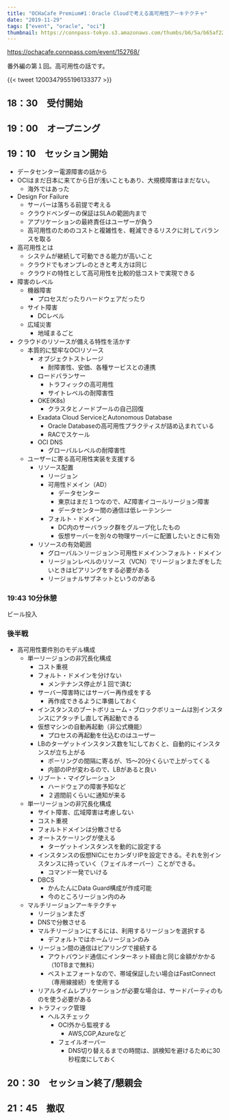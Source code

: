 ```yaml
---
title: "OCHaCafe Premium#1：Oracle Cloudで考える高可用性アーキテクチャ"
date: "2019-11-29"
tags: ["event", "oracle", "oci"]
thumbnail: https://connpass-tokyo.s3.amazonaws.com/thumbs/b6/5a/b65af2269a5ae91884692c4febc15d49.png
---
```


https://ochacafe.connpass.com/event/152768/

番外編の第１回。高可用性の話です。

{{< tweet 1200347955196133377 >}}


## 18：30　受付開始　

## 19：00　オープニング

## 19：10　セッション開始
* データセンター電源障害の話から
* OCIはまだ日本に来てから日が浅いこともあり、大規模障害はまだない。
  - 海外ではあった
* Design For Failure
  - サーバーは落ちる前提で考える
  - クラウドベンダーの保証はSLAの範囲内まで
  - アプリケーションの最終責任はユーザーが負う
  - 高可用性のためのコストと複雑性を、軽減できるリスクに対してバランスを取る
* 高可用性とは
  - システムが継続して可動できる能力が高いこと
  - クラウドでもオンプレのときと考え方は同じ
  - クラウドの特性として高可用性を比較的低コストで実現できる
* 障害のレベル
  - 機器障害
    - プロセスだったりハードウェアだったり
  - サイト障害
    - DCレベル
  - 広域災害
    - 地域まるごと
* クラウドのリソースが備える特性を活かす
  - 本質的に堅牢なOCIリソース
    - オブジェクトストレージ
      - 耐障害性、安価、各種サービスとの連携
    - ロードバランサー
      - トラフィックの高可用性
      - サイトレベルの耐障害性
    - OKE(K8s)
      - クラスタとノードプールの自己回復
    - Exadata Cloud ServiceとAutonomous Database
      - Oracle Databaseの高可用性プラクティスが詰め込まれている
      - RACでスケール
    - OCI DNS
      - グローバルレベルの耐障害性
  - ユーザーに寄る高可用性実装を支援する
    - リソース配置
      - リージョン
      - 可用性ドメイン（AD）
        - データセンター
        - 東京はまだ１つなので、AZ障害イコールリージョン障害
        - データセンター間の通信は低レーテンシー
      - フォルト・ドメイン
        - DC内のサーバラック群をグループ化したもの
        - 仮想サーバーを別々の物理サーバーに配置したいときに有効
    - リソースの有効範囲
      - グローバル＞リージョン＞可用性ドメイン＞フォルト・ドメイン
      - リージョンレベルのリソース（VCN）でリージョンまたぎをしたいときはピアリングをする必要がある
      - リージョナルサブネットというのがある

### 19:43 10分休憩
ビール投入

### 後半戦
* 高可用性要件別のモデル構成
  - 単一リージョンの非冗長化構成
    - コスト重視
    - フォルト・ドメインを分けない
      - メンテナンス停止が１回で済む
    - サーバー障害時にはサーバー再作成をする
      - 再作成できるように準備しておく
    - インスタンスのブートボリューム・ブロックボリュームは別インスタンスにアタッチし直して再起動できる
    - 仮想マシンの自動再起動（非公式機能）
      - プロセスの再起動を仕込むのはユーザー
    - LBのターゲットインスタンス数を1にしておくと、自動的にインスタンスが立ち上がる
      - ポーリングの間隔に寄るが、15〜20分くらいで上がってくる
      - 内部のIPが変わるので、LBがあると良い
    - リブート・マイグレーション
      - ハードウェアの障害予知など
      - ２週間前くらいに通知が来る
  - 単一リージョンの非冗長化構成
    - サイト障害、広域障害は考慮しない
    - コスト重視
    - フォルトドメインは分散させる
    - オートスケーリングが使える
      - ターゲットインスタンスを動的に設定する
    - インスタンスの仮想NICにセカンダリIPを設定できる。それを別インスタンスに持っていく（フェイルオーバー）ことができる。
      - コマンド一発でいける
    - DBCS
      - かんたんにData Guard構成が作成可能
      - 今のところリージョン内のみ
  - マルチリージョンアーキテクチャ
    - リージョンまたぎ
    - DNSで分散させる
    - マルチリージョンにするには、利用するリージョンを選択する
      - デフォルトではホームリージョンのみ
    - リージョン間の通信はピアリングで接続する
      - アウトバウンド通信にインターネット経由と同じ金額がかかる（10TBまで無料）
      - ベストエフォートなので、帯域保証したい場合はFastConnect（専用線接続）を使用する
    - リアルタイムレプリケーションが必要な場合は、サードパーティのものを使う必要がある
    - トラフィック管理
      - ヘルスチェック
        - OCI外から監視する
          - AWS,CGP,Azureなど
        - フェイルオーバー
          - DNS切り替えるまでの時間は、誤検知を避けるために30秒程度にしておく

## 20：30　セッション終了/懇親会　


## 21：45　撤収


